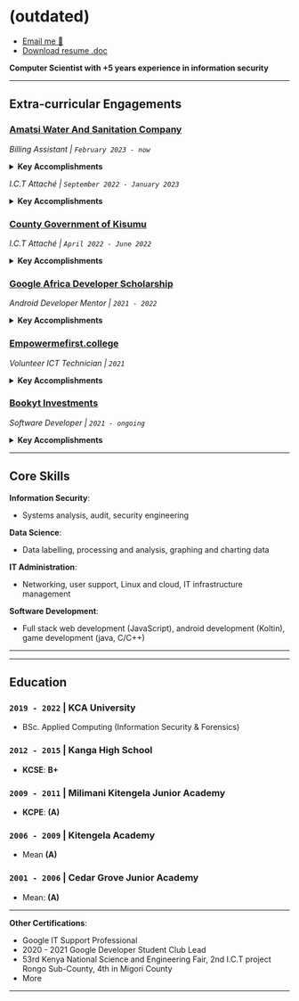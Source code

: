 <!-- RESUME in Markdown -->
# (outdated)

* [Email me 📩](mailto:elvischris00@hotmail.com)
* [Download resume .doc](https://1drv.ms/w/s!AsdSWFbPZLirn3Cf9xxoncfV7SEo?e=KdUaBu)

**Computer Scientist with +5 years experience in information security**

---

## Extra-curricular Engagements

### [Amatsi Water And Sanitation Company](https://amatsiwater.co.ke/)

*Billing Assistant | `February 2023 - now `*

<details>
<summary><b>Key Accomplishments</b></summary>

* I create billing and payment accounts for new customers, as well as update existing customer details to streamline billing and payments.   
* I generate bills, invoices and statements for residential, commercial and institutional customers
</details>    

*I.C.T Attaché | `September 2022 - January 2023 `*

<details>
<summary><b>Key Accomplishments</b></summary>

* I merged paper records about meters in inventory and meters provisioned to clients into the company database ensuring metering data is up to date, synchronized and easy to manage from one access point.   
* I installed and maintained (licensing) recommended software, and quickly resolved issues staff in different departments faced with the network, computers, software, hardware and electronics.     
</details>

### [County Government of Kisumu](https://www.kisumu.go.ke/)

*I.C.T Attaché | `April 2022 - June 2022`*

<details>
<summary><b>Key Accomplishments</b></summary>

* I provided support in the Department of ICT and Technology during the 9th Africities Summit held in Kisumu that was attended by over 3500 delegates, dignitaries and investors from over 2000 local authorities  
* I quickly resolved technical issues county officials in different departments faced with the network, computers, software, hardware and electronics.

</details>

### [Google Africa Developer Scholarship](https://www.pluralsight.com/partners/google/africa/gads-2021)

*Android Developer Mentor | `2021 - 2022`*

<details>
<summary><b>Key Accomplishments</b></summary>

* I clarified programming concepts mentees did not fully understand when learning android development, shared learning resources and enabled them achieve their learning targets and get scholarships for Android developer certification 
* I identified learning areas of improvement and gave feedback to the Andela community.

</details>

### [Empowermefirst.college](https://empowermefirst.college/)

*Volunteer ICT Technician | `2021`*

<details>
  <summary><b>Key Accomplishments</b></summary>

* I assisted in migrating the previous Learning Management System from a demo LMS to Moodle and created a user manual for the learning system to ease the task of coursework creation and assignment grading for tutors 
* I assisted in developing a training guide for volunteers and staff on basic cyber security best practices

</details>

### [Bookyt Investments](https://www.github.com/bookyt)

*Software Developer | `2021 - ongoing`*

<details>
<summary><b>Key Accomplishments</b></summary>

* I develop, maintain and update software and games  
* I mine and prepare data for training machine learning models    

</details>

---

## Core Skills

**Information Security**:
* Systems analysis, audit, security engineering      

**Data Science**:
* Data labelling, processing and analysis, graphing and charting data 

**IT Administration**:
* Networking, user support, Linux and cloud, IT infrastructure management      

**Software Development**:
* Full stack web development (JavaScript), android development (Koltin), game development (java, C/C++)   

---
---
## Education

### `2019 - 2022` | KCA University
* BSc. Applied Computing (Information Security & Forensics) 

### `2012 - 2015` | Kanga High School
* **KCSE**: **B+**  

### `2009 - 2011` | Milimani Kitengela Junior Academy
* **KCPE**: **(A)**  

### `2006 - 2009` | Kitengela Academy 
* Mean **(A)** 

### `2001 - 2006` | Cedar Grove Junior Academy
* Mean: **(A)**  

---
**Other Certifications**:

* Google IT Support Professional
* 2020 - 2021 Google Developer Student Club Lead
* 53rd Kenya National Science and Engineering Fair, 2nd I.C.T project Rongo Sub-County, 4th in Migori County 
* More   
---

